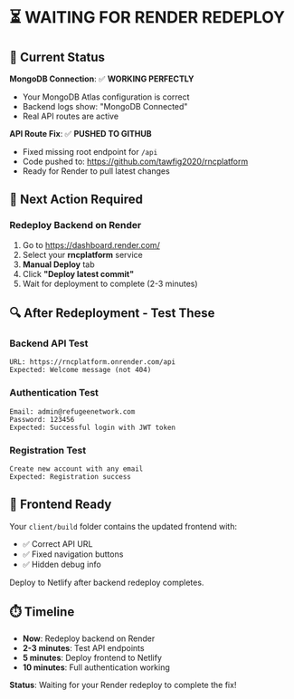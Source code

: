 # ⏳ WAITING FOR RENDER REDEPLOY

## 🎯 **Current Status**

**MongoDB Connection**: ✅ **WORKING PERFECTLY**
- Your MongoDB Atlas configuration is correct
- Backend logs show: "MongoDB Connected"
- Real API routes are active

**API Route Fix**: ✅ **PUSHED TO GITHUB**
- Fixed missing root endpoint for `/api`
- Code pushed to: https://github.com/tawfig2020/rncplatform
- Ready for Render to pull latest changes

## 🚀 **Next Action Required**

### **Redeploy Backend on Render**
1. Go to https://dashboard.render.com/
2. Select your **rncplatform** service
3. **Manual Deploy** tab
4. Click **"Deploy latest commit"**
5. Wait for deployment to complete (2-3 minutes)

## 🔍 **After Redeployment - Test These**

### **Backend API Test**
```
URL: https://rncplatform.onrender.com/api
Expected: Welcome message (not 404)
```

### **Authentication Test**
```
Email: admin@refugeenetwork.com
Password: 123456
Expected: Successful login with JWT token
```

### **Registration Test**
```
Create new account with any email
Expected: Registration success
```

## 📁 **Frontend Ready**
Your `client/build` folder contains the updated frontend with:
- ✅ Correct API URL
- ✅ Fixed navigation buttons
- ✅ Hidden debug info

Deploy to Netlify after backend redeploy completes.

## ⏱️ **Timeline**
- **Now**: Redeploy backend on Render
- **2-3 minutes**: Test API endpoints
- **5 minutes**: Deploy frontend to Netlify
- **10 minutes**: Full authentication working

**Status**: Waiting for your Render redeploy to complete the fix!
